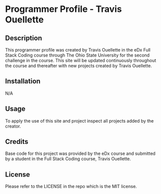 # Programmer Profile - Travis Ouellette

## Description

This programmer profile was created by Travis Ouellette in the eDx Full Stack Coding course through The Ohio State University for the second challenge in the course. This site will be updated continuously throughout the course and thereafter with new projects created by Travis Ouellette.

## Installation

N/A

## Usage

To apply the use of this site and project inspect all projects added by the creator.

## Credits

Base code for this project was provided by the eDx course and submitted by a student in the Full Stack Coding course, Travis Ouellette.

## License

Please refer to the LICENSE in the repo which is the MIT license.

